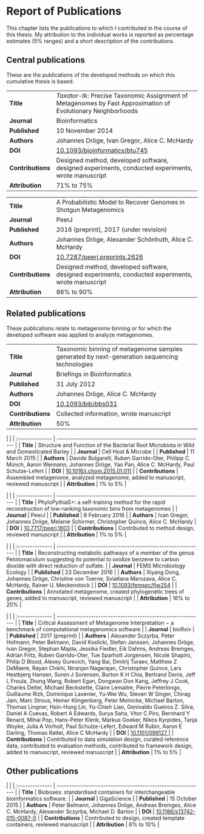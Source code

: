# Report of Publications

This chapter lists the publications to which I contributed in the course of this thesis. My attribution to the individual works is reported as percentage estimates (5% ranges) and a short description of the contributions.

## Central publications

These are the publications of the developed methods on which this cumulative thesis is based.

|  |  |
| :-------------- | ------------------------------------------------------------ |
| **Title** |  *Taxator-tk*: Precise Taxonomic Assignment of Metagenomes by Fast Approximation of Evolutionary Neighborhoods |
| **Journal** |  Bioinformatics |
| **Published** | 10 November 2014 |
| **Authors** | Johannes Dröge, Ivan Gregor, Alice C. McHardy |
| **DOI** | [10.1093/bioinformatics/btu745](https://doi.org/10.1093/bioinformatics/btu745) |
| **Contributions** | Designed method, developed software, designed experiments, conducted experiments, wrote manuscript |
| **Attribution** | 71% to 75% |

|  |  |
| :-------------- | ------------------------------------------------------------ |
| **Title** |  A Probabilistic Model to Recover Genomes in Shotgun Metagenomics |
| **Journal** |  PeerJ |
| **Published** | 2016 (preprint), 2017 (under revision) |
| **Authors** | Johannes Dröge, Alexander Schönhuth, Alice C. McHardy |
| **DOI** | [10.7287/peerj.preprints.2626](https://doi.org/10.7287/peerj.preprints.2626)
| **Contributions** | Designed method, developed software, designed experiments, conducted experiments, wrote manuscript |
| **Attribution** | 86% to 90% |

## Related publications

These publications relate to metagenome binning or for which the developed software was applied to analyze metagenomes.

|  |  |
| :-------------- | ------------------------------------------------------------ |
| **Title** |  Taxonomic binning of metagenome samples generated by next-generation sequencing technologies |
| **Journal** |  Briefings in Bioinformatics |
| **Published** | 31 July 2012 |
| **Authors** | Johannes Dröge, Alice C. McHardy |
| **DOI** | [10.1093/bib/bbs031](https://doi.org/10.1093/bib/bbs031) |
| **Contributions** | Collected information, wrote manuscript |
| **Attribution** | 50% |

|  |
| :-------------- | ------------------------------------------------------------ |
| **Title** |  Structure and Function of the Bacterial Root Microbiota in Wild and Domesticated Barley |
| **Journal** |  Cell Host & Microbe |
| **Published** | 11 March 2015 |
| **Authors** | Davide Bulgarelli, Ruben Garrido-Oter, Philipp C. Münch, Aaron Weimann, Johannes Dröge, Yao Pan, Alice C. McHardy, Paul Schulze-Lefert |
| **DOI** | [10.1016/j.chom.2015.01.011](https://doi.org/10.1016/j.chom.2015.01.011) |
| **Contributions** | Assembled metagenome, analyzed metagenome, added to manuscript, reviewed manuscript |
| **Attribution** | 1% to 5% |

|  |
| :-------------- | ------------------------------------------------------------ |
| **Title** | PhyloPythiaS+: a self-training method for the rapid reconstruction of low-ranking taxonomic bins from metagenomes |
| **Journal** | PeerJ |
| **Published** | 8 February 2016 |
| **Authors** | Ivan Gregor, Johannes Dröge, Melanie Schirmer, Christopher Quince, Alice C. McHardy |
| **DOI** | [10.7717/peerj.1603](https://doi.org/10.7717/peerj.1603) |
| **Contributions** | Contributed to method design, reviewed manuscript |
| **Attribution** | 1% to 5% |

|  |
| :-------------- | ------------------------------------------------------------ |
| **Title** | Reconstructing metabolic pathways of a member of the genus Pelotomaculum suggesting its potential to oxidize benzene to carbon dioxide with direct reduction of sulfate. |
| **Journal** | FEMS Microbiology Ecology |
| **Published** | 23 December 2016 |
| **Authors** | Xiyang Dong, Johannes Dröge, Christine von Toerne, Sviatlana Marozava, Alice C. McHardy, Rainer U. Meckenstock |
| **DOI** | [10.1093/femsec/fiw254](https://doi.org/10.1093/femsec/fiw254) |
| **Contributions** | Annotated metagenome, created phylogenetic trees of genes, added to manuscript, reviewed manuscript |
| **Attribution** | 16% to 20% |

|  |
| :-------------- | ------------------------------------------------------------ |
| **Title** | Critical Assessment of Metagenome Interpretation − a benchmark of computational metagenomics software |
| **Journal** | bioRxiv |
| **Published** | 2017 (preprint) |
| **Authors** | Alexander Sczyrba, Peter Hofmann, Peter Belmann, David Koslicki, Stefan Janssen, Johannes Dröge, Ivan Gregor, Stephan Majda, Jessika Fiedler, Eik Dahms, Andreas Bremges, Adrian Fritz, Ruben Garrido-Oter, Tue Sparholt Jorgensen, Nicole Shapiro, Philip D Blood, Alexey Gurevich, Yang Bai, Dmitrij Turaev, Matthew Z DeMaere, Rayan Chikhi, Niranjan Nagarajan, Christopher Quince, Lars Hestbjerg Hansen, Soren J Sorensen, Burton K H Chia, Bertrand Denis, Jeff L Froula, Zhong Wang, Robert Egan, Dongwan Don Kang, Jeffrey J Cook, Charles Deltel, Michael Beckstette, Claire Lemaitre, Pierre Peterlongo, Guillaume Rizk, Dominique Lavenier, Yu-Wei Wu, Steven W Singer, Chirag Jain, Marc Strous, Heiner Klingenberg, Peter Meinicke, Michael Barton, Thomas Lingner, Hsin-Hung Lin, Yu-Chieh Liao, Genivaldo Gueiros Z. Silva, Daniel A Cuevas, Robert A Edwards, Surya Saha, Vitor C Piro, Bernhard Y Renard, Mihai Pop, Hans-Peter Klenk, Markus Goeker, Nikos Kyrpides, Tanja Woyke, Julia A Vorholt, Paul Schulze-Lefert, Edward M Rubin, Aaron E Darling, Thomas Rattei, Alice C McHardy |
| **DOI** | [10.1101/099127 ](https://doi.org/10.1101/099127 ) |
| **Contributions** | Contributed to data simulation design, curated reference data, contributed to evaluation methods, contributed to framework design, added to manuscript, reviewed manuscript |
| **Attribution** | 1% to 5% |

## Other publications

|  |
| :-------------- | ------------------------------------------------------------ |
| **Title** | Bioboxes: standardised containers for interchangeable bioinformatics software. |
| **Journal** | GigaScience |
| **Published** | 15 October 2015 |
| **Authors** | Peter Belmann, Johannes Dröge, Andreas Bremges, Alice C. McHardy, Alexander Sczyrba, Michael D. Barton |
| **DOI** | [10.1186/s13742-015-0087-0](https://doi.org/10.1186/s13742-015-0087-0) |
| **Contributions** | Contributed to design, created template containers, reviewed manuscript |
| **Attribution** | 6% to 10% |
